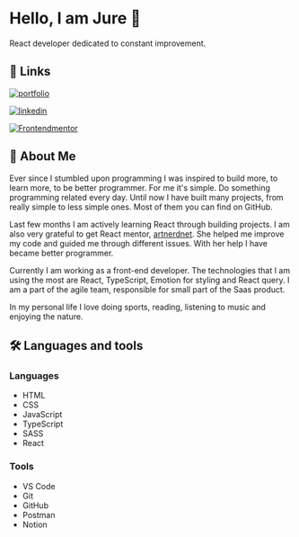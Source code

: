 
# Hello, I am Jure 👋

React developer dedicated to constant improvement.
## 🔗 Links
[![portfolio](https://img.shields.io/badge/my_portfolio-000?style=for-the-badge&logo=ko-fi&logoColor=white)](https://jure-prnaver.netlify.app/)

[![linkedin](https://img.shields.io/badge/linkedin-0A66C2?style=for-the-badge&logo=linkedin&logoColor=white)](https://www.linkedin.com/in/jure-prnaver/)

[![Frontendmentor](https://img.shields.io/badge/Frontendmentor-2ea44f?style=for-the-badge)](https://www.frontendmentor.io/profile/eruj22) 


## 🚀 About Me

Ever since I stumbled upon programming I was inspired to build more, to learn more, to be better programmer. 
For me it's simple. Do something programming related every day. Until now I have built many projects, from really simple to less simple ones. Most of them you can find on GitHub.

Last few months I am actively learning React through building projects. I am also very grateful to get React mentor, <a href="https://github.com/artnerdnet">artnerdnet</a>. She helped me improve my code and guided me through different issues. With her help I have became better programmer.

Currently I am working as a front-end developer. The technologies that I am using the most are React, TypeScript, Emotion for styling and React query. I am a part of the agile team, responsible for small part of the Saas product.

In my personal life I love doing sports, reading, listening to music and enjoying the nature.
## 🛠 Languages and tools
### Languages
- HTML
- CSS
- JavaScript
- TypeScript
- SASS
- React
### Tools
- VS Code
- Git
- GitHub
- Postman
- Notion
